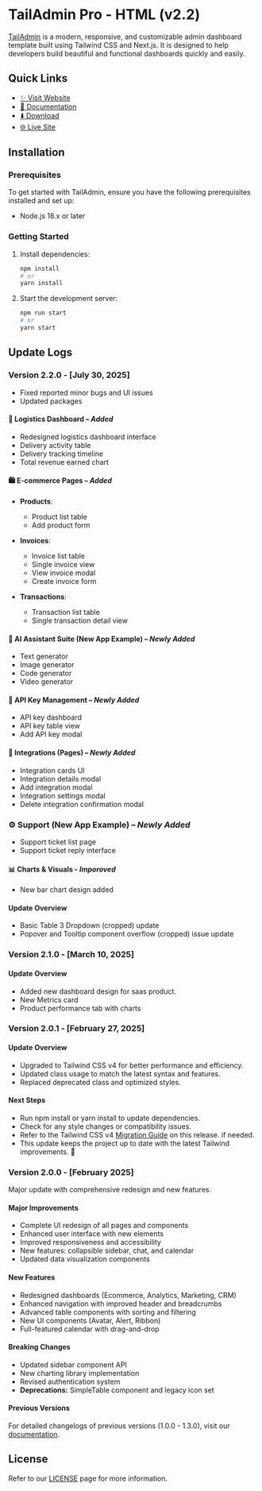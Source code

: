 # TailAdmin Pro - HTML (v2.2)

[TailAdmin](https://tailadmin.com) is a modern, responsive, and customizable admin dashboard template built using Tailwind CSS and Next.js. It is designed to help developers build beautiful and functional dashboards quickly and easily.

## Quick Links

- [✨ Visit Website](https://tailadmin.com)
- [📄 Documentation](https://tailadmin.com/docs)
- [⬇️ Download](https://tailadmin.com/download)
- [🌐 Live Site](https://demo.tailadmin.com)

## Installation

### Prerequisites

To get started with TailAdmin, ensure you have the following prerequisites installed and set up:

- Node.js 18.x or later

### Getting Started

1. Install dependencies:

   ```bash
   npm install
   # or
   yarn install
   ```

2. Start the development server:
   ```bash
   npm run start
   # or
   yarn start
   ```

## Update Logs

### Version 2.2.0 - [July 30, 2025]

* Fixed reported minor bugs and UI issues
* Updated packages
#### 🧭 **Logistics Dashboard** – *Added*

* Redesigned logistics dashboard interface
* Delivery activity table
* Delivery tracking timeline
* Total revenue earned chart

#### 🛍️ **E-commerce Pages** – *Added*

* **Products**:

  * Product list table
  * Add product form
* **Invoices**:

  * Invoice list table
  * Single invoice view
  * View invoice modal
  * Create invoice form
* **Transactions**:

  * Transaction list table
  * Single transaction detail view

#### 🧠 **AI Assistant Suite (New App Example)** – *Newly Added*

* Text generator
* Image generator
* Code generator
* Video generator

#### 🔑 **API Key Management** – *Newly Added*

* API key dashboard
* API key table view
* Add API key modal

#### 🔌 **Integrations (Pages)** – *Newly Added*

* Integration cards UI
* Integration details modal
* Add integration modal
* Integration settings modal
* Delete integration confirmation modal

### ⚙️ **Support (New App Example)** – *Newly Added*

* Support ticket list page
* Support ticket reply interface

#### 📊 **Charts & Visuals** - *Imporoved*

* New bar chart design added

#### Update Overview

- Basic Table 3 Dropdown (cropped) update
- Popover and Tooltip component overflow (cropped) issue update

### Version 2.1.0 - [March 10, 2025]

#### Update Overview

- Added new dashboard design for saas product.
- New Metrics card
- Product performance tab with charts

### Version 2.0.1 - [February 27, 2025]

#### Update Overview

- Upgraded to Tailwind CSS v4 for better performance and efficiency.
- Updated class usage to match the latest syntax and features.
- Replaced deprecated class and optimized styles.

#### Next Steps

- Run npm install or yarn install to update dependencies.
- Check for any style changes or compatibility issues.
- Refer to the Tailwind CSS v4 [Migration Guide](https://tailwindcss.com/docs/upgrade-guide) on this release. if needed.
- This update keeps the project up to date with the latest Tailwind improvements. 🚀

### Version 2.0.0 - [February 2025]

Major update with comprehensive redesign and new features.

#### Major Improvements

- Complete UI redesign of all pages and components
- Enhanced user interface with new elements
- Improved responsiveness and accessibility
- New features: collapsible sidebar, chat, and calendar
- Updated data visualization components

#### New Features

- Redesigned dashboards (Ecommerce, Analytics, Marketing, CRM)
- Enhanced navigation with improved header and breadcrumbs
- Advanced table components with sorting and filtering
- New UI components (Avatar, Alert, Ribbon)
- Full-featured calendar with drag-and-drop

#### Breaking Changes

- Updated sidebar component API
- New charting library implementation
- Revised authentication system
- **Deprecations:** SimpleTable component and legacy icon set

#### Previous Versions

For detailed changelogs of previous versions (1.0.0 - 1.3.0), visit our [documentation](https://tailadmin.com/docs/update-logs/).

## License

Refer to our [LICENSE](https://tailadmin.com/license) page for more information.
